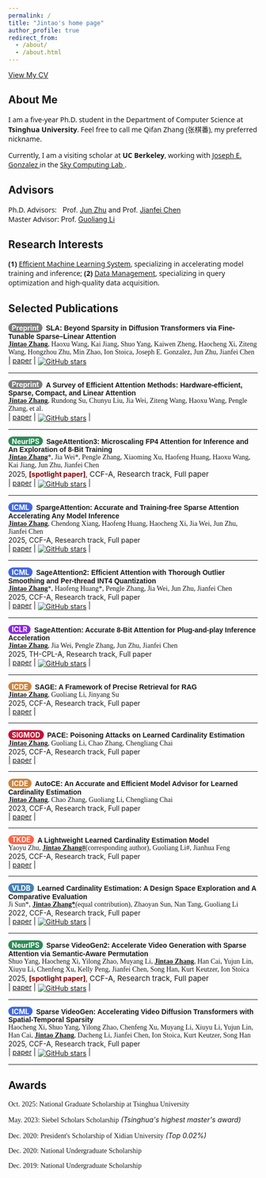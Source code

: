 ```yaml
---
permalink: /
title: "Jintao's home page"
author_profile: true
redirect_from: 
  - /about/
  - /about.html
---
```


[View My CV](https://jt-zhang.github.io/files/CV-Jintao_Zhang_homepage.pdf)


## About Me
<p style="font-family: system-ui, -apple-system, 'Segoe UI', Roboto, sans-serif;">
  I am a five-year Ph.D. student in the Department of Computer Science at <strong>Tsinghua University</strong>. 
  Feel free to call me Qifan Zhang (张棋番), my preferred nickname.
</p>

<p style="font-family: system-ui, -apple-system, 'Segoe UI', Roboto, sans-serif;">
  Currently, I am a visiting scholar at <strong>UC Berkeley</strong>, working with 
  <a href="https://people.eecs.berkeley.edu/~jegonzal/" target="_blank" rel="noopener noreferrer">
    Joseph E. Gonzalez
  </a>
  in the 
  <a href="https://sky.cs.berkeley.edu/" target="_blank" rel="noopener noreferrer">
    Sky Computing Lab
  </a>.
</p>


## Advisors
<span style="font-family: system-ui, -apple-system, 'Segoe UI', Roboto, sans-serif;">Ph.D. Advisors:</span><span style="color: white;">.</span><span style="color: white;">..</span>Prof. [Jun Zhu](https://ml.cs.tsinghua.edu.cn/~jun/index.shtml) and Prof. [Jianfei Chen](https://ml.cs.tsinghua.edu.cn/~jianfei/index.html)  
<span style="font-family: system-ui, -apple-system, 'Segoe UI', Roboto, sans-serif;">Master Advisor:</span> Prof. [Guoliang Li](https://dbgroup.cs.tsinghua.edu.cn/ligl/publications.html)


## Research Interests
<span style="font-family: system-ui, -apple-system, 'Segoe UI', Roboto, sans-serif;"> 
<strong>(1)</strong> <u>Efficient Machine Learning System</u>, specializing in accelerating model training and inference; </span>

<span style="font-family: system-ui, -apple-system, 'Segoe UI', Roboto, sans-serif;"> 
<strong>(2)</strong> <u>Data Management</u>, specializing in query optimization and high-quality data acquisition.</span>


## Selected Publications

**<span style="background-color: #808080; color: white; padding: 0.81px 7px; border-radius: 15px; display: inline-block; font-weight: bold; font-size: 14px; margin-right: 3px;">Preprint</span>** <span style="font-family: 'Helvetica', serif; font-weight: bold;">SLA: Beyond Sparsity in Diffusion Transformers via Fine-Tunable Sparse–Linear Attention</span>  
<span style="font-family: 'Cambria', serif;"><strong><u>Jintao Zhang</u></strong>, Haoxu Wang, Kai Jiang, Shuo Yang, Kaiwen Zheng, Haocheng Xi, Ziteng Wang, Hongzhou Zhu, Min Zhao, Ion Stoica, Joseph E. Gonzalez, Jun Zhu, Jianfei Chen</span>  
| <i class="fa fa-file-pdf"></i> <a href="https://www.arxiv.org/pdf/2509.24006">paper</a>
| <i class="fa fa-github"></i> <a href="https://github.com/thu-ml/SLA"><img src="https://img.shields.io/github/stars/thu-ml/SLA.svg" alt="GitHub stars" style="vertical-align: middle;"></a>

---
**<span style="background-color: #808080; color: white; padding: 0.81px 7px; border-radius: 15px; display: inline-block; font-weight: bold; font-size: 14px; margin-right: 3px;">Preprint</span>** <span style="font-family: 'Helvetica', serif; font-weight: bold;">A Survey of Efficient Attention Methods:
Hardware-efficient, Sparse, Compact, and Linear Attention</span>  
<span style="font-family: 'Cambria', serif;"><strong><u>Jintao Zhang</u></strong>, Rundong Su, Chunyu Liu, Jia Wei, Ziteng Wang, Haoxu Wang, Pengle Zhang, et al.</span>   
| <i class="fa fa-file-pdf"></i> <a href="https://attention-survey.github.io/">paper</a>
| <i class="fa fa-github"></i> <a href="https://github.com/attention-survey/Efficient_Attention_Survey"><img src="https://img.shields.io/github/stars/attention-survey/Efficient_Attention_Survey.svg" alt="GitHub stars" style="vertical-align: middle;"></a> |

---
**<span style="background-color: #2E8B57; color: white; padding: 0.81px 7px; border-radius: 15px; display: inline-block; font-weight: bold; font-size: 14px; margin-right: 3px;">NeurIPS</span>** <span style="font-family: 'Helvetica', serif; font-weight: bold;">SageAttention3: Microscaling FP4 Attention for Inference and An Exploration of 8-Bit Training</span>  
<span style="font-family: 'Cambria', serif;"><strong><u>Jintao Zhang</u></strong>\*, Jia Wei\*, Pengle Zhang, Xiaoming Xu, Haofeng Huang, Haoxu Wang, Kai Jiang, Jun Zhu, Jianfei Chen</span>  
2025, <span style="color:#8B0000; font-size:14px;"> **[spotlight paper]**</span>, <span style="font-size:15px;">CCF-A, Research track, Full paper</span>  
| <i class="fa fa-file-pdf"></i> <a href="https://arxiv.org/abs/2505.11594">paper</a>
| <i class="fa fa-github"></i> <a href="https://github.com/thu-ml/SageAttention"><img src="https://img.shields.io/github/stars/thu-ml/SageAttention.svg" alt="GitHub stars" style="vertical-align: middle;"></a> |


---
**<span style="background-color: #4169E1; color: white; padding: 0.81px 7px; border-radius: 15px; display: inline-block; font-weight: bold; font-size: 14px; margin-right: 3px;">ICML</span>** <span style="font-family: 'Helvetica', serif; font-weight: bold;">SpargeAttention: Accurate and Training-free Sparse Attention Accelerating Any Model Inference</span>  
<span style="font-family: 'Cambria', serif;"><strong><u>Jintao Zhang</u></strong>, Chendong Xiang, Haofeng Huang, Haocheng Xi, Jia Wei, Jun Zhu, Jianfei Chen</span>  
2025, <span style="font-size:14px;">CCF-A, Research track, Full paper</span>  
| <i class="fa fa-file-pdf"></i> <a href="https://arxiv.org/abs/2502.18137">paper</a>
| <i class="fa fa-github"></i> <a href="https://github.com/thu-ml/SpargeAttn"><img src="https://img.shields.io/github/stars/thu-ml/SpargeAttn.svg" alt="GitHub stars" style="vertical-align: middle;"></a> |

---
**<span style="background-color: #4169E1; color: white; padding: 0.81px 7px; border-radius: 15px; display: inline-block; font-weight: bold; font-size: 14px; margin-right: 3px;">ICML</span>** <span style="font-family: 'Helvetica', serif; font-weight: bold;">SageAttention2: Efficient Attention with Thorough Outlier Smoothing and Per-thread INT4 Quantization</span>  
<span style="font-family: 'Cambria', serif;"><strong><u>Jintao Zhang</u></strong>\*, Haofeng Huang\*, Pengle Zhang, Jia Wei, Jun Zhu, Jianfei Chen</span>  
2025, <span style="font-size:14px;">CCF-A, Research track, Full paper</span>  
| <i class="fa fa-file-pdf"></i> <a href="https://arxiv.org/abs/2411.10958">paper</a>
| <i class="fa fa-github"></i> <a href="https://github.com/thu-ml/SageAttention"><img src="https://img.shields.io/github/stars/thu-ml/SageAttention.svg" alt="GitHub stars" style="vertical-align: middle;"></a> |

---
**<span style="background-color: #8A2BE2; color: white; padding: 0.81px 7px; border-radius: 15px; display: inline-block; font-weight: bold; font-size: 14px; margin-right: 3px;">ICLR</span>** <span style="font-family: 'Helvetica', serif; font-weight: bold;">SageAttention: Accurate 8-Bit Attention for Plug-and-play Inference Acceleration</span>  
<span style="font-family: 'Cambria', serif;"><strong><u>Jintao Zhang</u></strong>, Jia Wei, Pengle Zhang, Jun Zhu, Jianfei Chen</span>  
2025, <span style="font-size:14px;">TH-CPL-A, Research track, Full paper</span>   
| <i class="fa fa-file-pdf"></i> <a href="https://arxiv.org/abs/2410.02367">paper</a>
| <i class="fa fa-github"></i> <a href="https://github.com/thu-ml/SageAttention"><img src="https://img.shields.io/github/stars/thu-ml/SageAttention.svg" alt="GitHub stars" style="vertical-align: middle;"></a> |

---
**<span style="background-color: #CD853F; color: white; padding: 0.81px 7px; border-radius: 15px; display: inline-block; font-weight: bold; font-size: 14px; margin-right: 3px;">ICDE</span>** <span style="font-family: 'Helvetica', serif; font-weight: bold;">SAGE: A Framework of Precise Retrieval for RAG</span>  
<span style="font-family: 'Cambria', serif;"><strong><u>Jintao Zhang</u></strong>, Guoliang Li, Jinyang Su</span>  
2025, <span style="font-size:14px;">CCF-A, Research track, Full paper</span>  
| <i class="fa fa-file-pdf"></i> <a href="https://dbgroup.cs.tsinghua.edu.cn/ligl/papers/ICDE25-SAGE.pdf">paper</a> |

---
**<span style="background-color: #C61236; color: white; padding: 0.81px 7px; border-radius: 15px; display: inline-block; font-weight: bold; font-size: 14px; margin-right: 3px;">SIGMOD</span>** <span style="font-family: 'Helvetica', serif; font-weight: bold;">PACE: Poisoning Attacks on Learned Cardinality Estimation</span>  
<span style="font-family: 'Cambria', serif;"><strong><u>Jintao Zhang</u></strong>, Guoliang Li, Chao Zhang, Chengliang Chai</span>  
2025, <span style="font-size:14px;">CCF-A, Research track, Full paper</span>   
| <i class="fa fa-file-pdf"></i> <a href="https://arxiv.org/pdf/2409.15990">paper</a> |

---
**<span style="background-color: #CD853F; color: white; padding: 0.81px 7px; border-radius: 15px; display: inline-block; font-weight: bold; font-size: 14px; margin-right: 3px;">ICDE</span>** <span style="font-family: 'Helvetica', serif; font-weight: bold;">AutoCE: An Accurate and Efficient Model Advisor for Learned Cardinality Estimation</span>  
<span style="font-family: 'Cambria', serif;"><strong><u>Jintao Zhang</u></strong>, Chao Zhang, Guoliang Li, Chengliang Chai</span>  
2023, <span style="font-size:14px;">CCF-A, Research track, Full paper</span>  
| <i class="fa fa-file-pdf"></i> <a href="https://dbgroup.cs.tsinghua.edu.cn/ligl/papers/AutoCE_camera_ready_ICDE2023.pdf">paper</a> |

---
**<span style="background-color: #FF6347; color: white; padding: 0.81px 7px; border-radius: 15px; display: inline-block; font-weight: bold; font-size: 14px; margin-right: 3px;">TKDE</span>** <span style="font-family: 'Helvetica', serif; font-weight: bold;">A Lightweight Learned Cardinality Estimation Model</span>  
<span style="font-family: 'Cambria', serif;">Yaoyu Zhu, <strong><u>Jintao Zhang#</u></strong>(corresponding author), Guoliang Li#, Jianhua Feng</span>  
2025, <span style="font-size:14px;">CCF-A, Research track, Full paper</span>  
| <i class="fa fa-file-pdf"></i> <a href="https://arxiv.org/pdf/2508.09602">paper</a> |

---
**<span style="background-color: #4682B4; color: white; padding: 0.81px 7px; border-radius: 15px; display: inline-block; font-weight: bold; font-size: 14px; margin-right: 3px;">VLDB</span>** <span style="font-family: 'Helvetica', serif; font-weight: bold;">Learned Cardinality Estimation: A Design Space Exploration and A Comparative Evaluation</span>  
<span style="font-family: 'Cambria', serif;">Ji Sun\*, <strong><u>Jintao Zhang*</u></strong>(equal contribution), Zhaoyan Sun, Nan Tang, Guoliang Li</span>  
2022, <span style="font-size:14px;">CCF-A, Research track, Full paper</span>  
| <i class="fa fa-file-pdf"></i> <a href="https://vldb.org/pvldb/vol15/p85-li.pdf">paper</a>
| <i class="fa fa-github"></i> <a href="https://github.com/jt-zhang/CardinalityEstimationTestbed"><img src="https://img.shields.io/github/stars/jt-zhang/CardinalityEstimationTestbed.svg" alt="GitHub stars" style="vertical-align: middle;"></a> |


---
**<span style="background-color: #2E8B57; color: white; padding: 0.81px 7px; border-radius: 15px; display: inline-block; font-weight: bold; font-size: 14px; margin-right: 3px;">NeurIPS</span>** <span style="font-family: 'Helvetica', serif; font-weight: bold;">Sparse VideoGen2: Accelerate Video Generation with Sparse Attention via Semantic-Aware Permutation</span>  
<span style="font-family: 'Cambria', serif;">Shuo Yang, Haocheng Xi, Yilong Zhao, Muyang Li, <strong><u>Jintao Zhang</u></strong>, Han Cai, Yujun Lin, Xiuyu Li, Chenfeng Xu, Kelly Peng, Jianfei Chen, Song Han, Kurt Keutzer, Ion Stoica</span>  
2025, <span style="color:#8B0000; font-size:14px;"> **[spotlight paper]**</span>, <span style="font-size:15px;">CCF-A, Research track, Full paper</span>  
| <i class="fa fa-file-pdf"></i> <a href="https://arxiv.org/abs/2505.18875">paper</a>
| <i class="fa fa-github"></i> <a href="https://github.com/svg-project/Sparse-VideoGen"><img src="https://img.shields.io/github/stars/svg-project/Sparse-VideoGen.svg" alt="GitHub stars" style="vertical-align: middle;"></a> |

---
**<span style="background-color: #4169E1; color: white; padding: 0.81px 7px; border-radius: 15px; display: inline-block; font-weight: bold; font-size: 14px; margin-right: 3px;">ICML</span>** <span style="font-family: 'Helvetica', serif; font-weight: bold;">Sparse VideoGen: Accelerating Video Diffusion Transformers with Spatial-Temporal Sparsity</span>  
<span style="font-family: 'Cambria', serif;">Haocheng Xi, Shuo Yang, Yilong Zhao, Chenfeng Xu, Muyang Li, Xiuyu Li, Yujun Lin, Han Cai, <strong><u>Jintao Zhang</u></strong>, Dacheng Li, Jianfei Chen, Ion Stoica, Kurt Keutzer, Song Han</span>  
2025, <span style="font-size:14px;">CCF-A, Research track, Full paper</span>  
| <i class="fa fa-file-pdf"></i> <a href="https://arxiv.org/pdf/2502.01776">paper</a>
| <i class="fa fa-github"></i> <a href="https://github.com/svg-project/Sparse-VideoGen"><img src="https://img.shields.io/github/stars/svg-project/Sparse-VideoGen.svg" alt="GitHub stars" style="vertical-align: middle;"></a> |

---




## Awards
<!-- - Dec. 2023: Tsinghua University “129” Scholarship -->
<!-- - Oct. 2022: Comprehensive First-Class Scholarship of Tsinghua University -->
<!-- - Apr. 2021: Outstanding Graduate of Shaanxi Province -->
<span style="font-family: 'Cambria', serif;">Oct. 2025: National Graduate Scholarship at Tsinghua University</span>    

<span style="font-family: 'Cambria', serif;">May. 2023: Siebel Scholars Scholarship</span>    <i>(Tsinghua's highest master's award)</i>  

<span style="font-family: 'Cambria', serif;">Dec. 2020: President's Scholarship of Xidian University</span>    <i>(Top 0.02%)</i>  

<span style="font-family: 'Cambria', serif;">Dec. 2020: National Undergraduate Scholarship</span>    

<span style="font-family: 'Cambria', serif;">Dec. 2019: National Undergraduate Scholarship</span>   
<!-- - Dec. 2019: Bronze Medal of the ACM/ICPC Programming Contest -->
<!-- - Apr. 2020: Honorable Mention Award of the American Mathematical Contest in Modeling -->


<!-- 
This is the front page of a website that is powered by the [academicpages template](https://github.com/academicpages/academicpages.github.io) and hosted on GitHub pages. [GitHub pages](https://pages.github.com) is a free service in which websites are built and hosted from code and data stored in a GitHub repository, automatically updating when a new commit is made to the respository. This template was forked from the [Minimal Mistakes Jekyll Theme](https://mmistakes.github.io/minimal-mistakes/) created by Michael Rose, and then extended to support the kinds of content that academics have: publications, talks, teaching, a portfolio, blog posts, and a dynamically-generated CV. You can fork [this repository](https://github.com/academicpages/academicpages.github.io) right now, modify the configuration and markdown files, add your own PDFs and other content, and have your own site for free, with no ads! An older version of this template powers my own personal website at [stuartgeiger.com](http://stuartgeiger.com), which uses [this Github repository](https://github.com/staeiou/staeiou.github.io).

A data-driven personal website
======
Like many other Jekyll-based GitHub Pages templates, academicpages makes you separate the website's content from its form. The content & metadata of your website are in structured markdown files, while various other files constitute the theme, specifying how to transform that content & metadata into HTML pages. You keep these various markdown (.md), YAML (.yml), HTML, and CSS files in a public GitHub repository. Each time you commit and push an update to the repository, the [GitHub pages](https://pages.github.com/) service creates static HTML pages based on these files, which are hosted on GitHub's servers free of charge.

Many of the features of dynamic content management systems (like Wordpress) can be achieved in this fashion, using a fraction of the computational resources and with far less vulnerability to hacking and DDoSing. You can also modify the theme to your heart's content without touching the content of your site. If you get to a point where you've broken something in Jekyll/HTML/CSS beyond repair, your markdown files describing your talks, publications, etc. are safe. You can rollback the changes or even delete the repository and start over -- just be sure to save the markdown files! Finally, you can also write scripts that process the structured data on the site, such as [this one](https://github.com/academicpages/academicpages.github.io/blob/master/talkmap.ipynb) that analyzes metadata in pages about talks to display [a map of every location you've given a talk](https://academicpages.github.io/talkmap.html).

Getting started
======
1. Register a GitHub account if you don't have one and confirm your e-mail (required!)
1. Fork [this repository](https://github.com/academicpages/academicpages.github.io) by clicking the "fork" button in the top right. 
1. Go to the repository's settings (rightmost item in the tabs that start with "Code", should be below "Unwatch"). Rename the repository "[your GitHub username].github.io", which will also be your website's URL.
1. Set site-wide configuration and create content & metadata (see below -- also see [this set of diffs](http://archive.is/3TPas) showing what files were changed to set up [an example site](https://getorg-testacct.github.io) for a user with the username "getorg-testacct")
1. Upload any files (like PDFs, .zip files, etc.) to the files/ directory. They will appear at https://[your GitHub username].github.io/files/example.pdf.  
1. Check status by going to the repository settings, in the "GitHub pages" section

Site-wide configuration
------
The main configuration file for the site is in the base directory in [_config.yml](https://github.com/academicpages/academicpages.github.io/blob/master/_config.yml), which defines the content in the sidebars and other site-wide features. You will need to replace the default variables with ones about yourself and your site's github repository. The configuration file for the top menu is in [_data/navigation.yml](https://github.com/academicpages/academicpages.github.io/blob/master/_data/navigation.yml). For example, if you don't have a portfolio or blog posts, you can remove those items from that navigation.yml file to remove them from the header. 

Create content & metadata
------
For site content, there is one markdown file for each type of content, which are stored in directories like _publications, _talks, _posts, _teaching, or _pages. For example, each talk is a markdown file in the [_talks directory](https://github.com/academicpages/academicpages.github.io/tree/master/_talks). At the top of each markdown file is structured data in YAML about the talk, which the theme will parse to do lots of cool stuff. The same structured data about a talk is used to generate the list of talks on the [Talks page](https://academicpages.github.io/talks), each [individual page](https://academicpages.github.io/talks/2012-03-01-talk-1) for specific talks, the talks section for the [CV page](https://academicpages.github.io/cv), and the [map of places you've given a talk](https://academicpages.github.io/talkmap.html) (if you run this [python file](https://github.com/academicpages/academicpages.github.io/blob/master/talkmap.py) or [Jupyter notebook](https://github.com/academicpages/academicpages.github.io/blob/master/talkmap.ipynb), which creates the HTML for the map based on the contents of the _talks directory).

**Markdown generator**

I have also created [a set of Jupyter notebooks](https://github.com/academicpages/academicpages.github.io/tree/master/markdown_generator
) that converts a CSV containing structured data about talks or presentations into individual markdown files that will be properly formatted for the academicpages template. The sample CSVs in that directory are the ones I used to create my own personal website at stuartgeiger.com. My usual workflow is that I keep a spreadsheet of my publications and talks, then run the code in these notebooks to generate the markdown files, then commit and push them to the GitHub repository.

How to edit your site's GitHub repository
------
Many people use a git client to create files on their local computer and then push them to GitHub's servers. If you are not familiar with git, you can directly edit these configuration and markdown files directly in the github.com interface. Navigate to a file (like [this one](https://github.com/academicpages/academicpages.github.io/blob/master/_talks/2012-03-01-talk-1.md) and click the pencil icon in the top right of the content preview (to the right of the "Raw | Blame | History" buttons). You can delete a file by clicking the trashcan icon to the right of the pencil icon. You can also create new files or upload files by navigating to a directory and clicking the "Create new file" or "Upload files" buttons. 

Example: editing a markdown file for a talk
![Editing a markdown file for a talk](/images/editing-talk.png)

For more info
------
More info about configuring academicpages can be found in [the guide](https://academicpages.github.io/markdown/). The [guides for the Minimal Mistakes theme](https://mmistakes.github.io/minimal-mistakes/docs/configuration/) (which this theme was forked from) might also be helpful. -->
